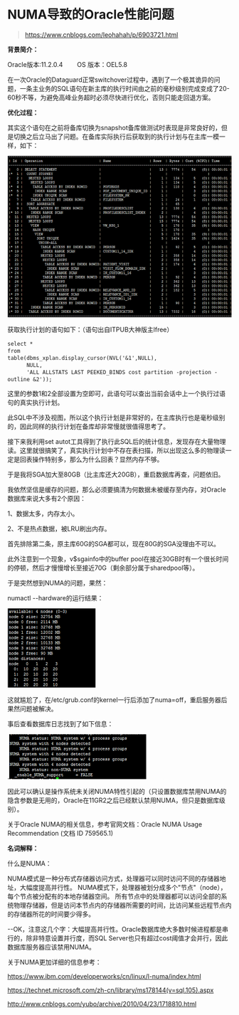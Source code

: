 # NUMA导致的Oracle性能问题

> https://www.cnblogs.com/leohahah/p/6903721.html

**背景简介：**

Oracle版本:11.2.0.4 　　OS 版本：OEL5.8

在一次Oracle的Dataguard正常switchover过程中，遇到了一个极其诡异的问题，一条主业务的SQL语句在新主库的执行时间由之前的毫秒级别完成变成了20-60秒不等，为避免高峰业务超时必须尽快进行优化，否则只能走回退方案。

**优化过程：**

其实这个语句在之前将备库切换为snapshot备库做测试时表现是非常良好的，但是切换之后立马出了问题。在备库实际执行后获取到的执行计划与在主库一模一样，如下：

![img](.pics/1075888-20170525135524716-908805508.png)

获取执行计划的语句如下：（语句出自ITPUB大神版主lfree）

```
select *
from
table(dbms_xplan.display_cursor(NVL('&1',NULL),
      NULL,
      'ALL ALLSTATS LAST PEEKED_BINDS cost partition -projection -outline &2'));
```

这里的参数1和2全部设置为空即可，此语句可以查出当前会话中上一个执行过语句的真实执行计划。

此SQL中不涉及视图，所以这个执行计划是非常好的，在主库执行也是毫秒级别的，因此同样的执行计划在备库却非常慢就很值得思考了。

接下来我利用set autot工具得到了执行此SQL后的统计信息，发现存在大量物理读。这里就很搞笑了，真实执行计划中不存在表扫描，所以出现这么多的物理读一定是回表操作特别多，那么为什么回表？显然内存不够。

于是我将SGA加大至80GB（比主库还大20GB），重启数据库再查，问题依旧。

我依然坚信是缓存的问题，那么必须要搞清为何数据未被缓存至内存，对Oracle数据库来说大多有2个原因：

1、数据太多，内存太小。

2、不是热点数据，被LRU刷出内存。

首先排除第二条，原主库60G的SGA都可以，现在80G的SGA没理由不可以。

此外注意到一个现象，v$sgainfo中的buffer pool在接近30GB时有一个很长时间的停顿，然后才慢慢增长至接近70G（剩余部分属于sharedpool等）。

于是突然想到NUMA的问题，果然：

numactl --hardware的运行结果：

![img](.pics/1075888-20170525141707716-462945736.png)

这就尴尬了，在/etc/grub.conf的kernel一行后添加了numa=off，重启服务器后果然问题被解决。

事后查看数据库日志找到了如下信息：

.![img](.pics/1075888-20170525142404529-1190857877.png)

因此可以确认是操作系统未关闭NUMA特性引起的（只设置数据库禁用NUMA的隐含参数是无用的，Oracle在11GR2之后已经默认禁用NUMA，但只是数据库级别）。

关于Oracle NUMA的相关信息，参考官网文档：Oracle NUMA Usage Recommendation (文档 ID 759565.1)

**名词解释：**

什么是NUMA：

NUMA模式是一种分布式存储器访问方式，处理器可以同时访问不同的存储器地址，大幅度提高并行性。 NUMA模式下，处理器被划分成多个"节点"（node）， 每个节点被分配有的本地存储器空间。  所有节点中的处理器都可以访问全部的系统物理存储器，但是访问本节点内的存储器所需要的时间，比访问某些远程节点内的存储器所花的时间要少得多。

--OK，注意这几个字：大幅提高并行性。Oracle数据库绝大多数时候进程都是串行的，除非特意设置并行度，而SQL Server也只有超过cost阈值才会并行，因此数据库服务器应该禁用NUMA。

关于NUMA更加详细的信息参考：

https://www.ibm.com/developerworks/cn/linux/l-numa/index.html

https://technet.microsoft.com/zh-cn/library/ms178144(v=sql.105).aspx

http://www.cnblogs.com/yubo/archive/2010/04/23/1718810.html